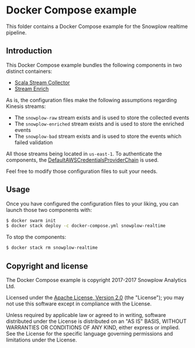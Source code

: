 # Docker Compose example

This folder contains a Docker Compose example for the Snowplow realtime pipeline.

## Introduction

This Docker Compose example bundles the following components in two distinct containers:

- [Scala Stream Collector][ssc]
- [Stream Enrich][se]

As is, the configuration files make the following assumptions regarding Kinesis streams:

- The `snowplow-raw` stream exists and is used to store the collected events
- The `snowplow-enriched` stream exists and is used to store the enriched events
- The `snowplow-bad` stream exists and is used to store the events which failed validation

All those streams being located in `us-east-1`. To authenticate the components, the
[DefaultAWSCredentialsProviderChain][dacpc] is used.

Feel free to modify those configuration files to suit your needs.

## Usage

Once you have configured the configuration files to your liking, you can launch those two components
with:

```bash
$ docker swarm init
$ docker stack deploy -c docker-compose.yml snowplow-realtime
```

To stop the components:

```bash
$ docker stack rm snowplow-realtime
```

## Copyright and license

The Docker Compose example is copyright 2017-2017 Snowplow Analytics Ltd.

Licensed under the [Apache License, Version 2.0][license] (the "License");
you may not use this software except in compliance with the License.

Unless required by applicable law or agreed to in writing, software
distributed under the License is distributed on an "AS IS" BASIS,
WITHOUT WARRANTIES OR CONDITIONS OF ANY KIND, either express or implied.
See the License for the specific language governing permissions and
limitations under the License.

[ssc]: https://github.com/snowplow/snowplow-docker/tree/master/scala-stream-collector
[se]: https://github.com/snowplow/snowplow-docker/tree/master/stream-enrich

[dacpc]: http://docs.aws.amazon.com/AWSJavaSDK/latest/javadoc/com/amazonaws/auth/DefaultAWSCredentialsProviderChain.html

[license]: http://www.apache.org/licenses/LICENSE-2.0